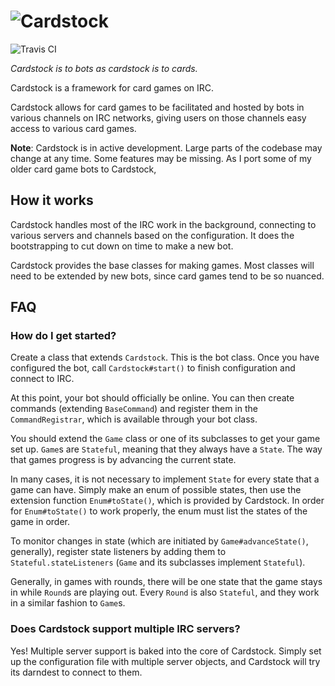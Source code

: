 # ![Cardstock](https://cardstock.xyz/images/long.svg)
![Travis CI](https://travis-ci.org/Cardstock/Cardstock.svg)

*Cardstock is to bots as cardstock is to cards.*

Cardstock is a framework for card games on IRC.

Cardstock allows for card games to be facilitated and hosted by bots in various channels on IRC networks, giving users
on those channels easy access to various card games.

**Note**: Cardstock is in active development. Large parts of the codebase may change at any time. Some features may be
missing. As I port some of my older card game bots to Cardstock,

## How it works

Cardstock handles most of the IRC work in the background, connecting to various servers and channels based on the
configuration. It does the bootstrapping to cut down on time to make a new bot.

Cardstock provides the base classes for making games. Most classes will need to be extended by new bots, since card
games tend to be so nuanced.

## FAQ

### How do I get started?

Create a class that extends `Cardstock`. This is the bot class. Once you have configured the bot, call
`Cardstock#start()` to finish configuration and connect to IRC.

At this point, your bot should officially be online. You can then create commands (extending `BaseCommand`) and register
them in the `CommandRegistrar`, which is available through your bot class.

You should extend the `Game` class or one of its subclasses to get your game set up. `Game`s are `Stateful`, meaning
that they always have a `State`. The way that games progress is by advancing the current state.

In many cases, it is not necessary to implement `State` for every state that a game can have. Simply make an enum of
possible states, then use the extension function `Enum#toState()`, which is provided by Cardstock. In order for
`Enum#toState()` to work properly, the enum must list the states of the game in order.

To monitor changes in state (which are initiated by `Game#advanceState()`, generally), register state listeners by
adding them to `Stateful.stateListeners` (`Game` and its subclasses implement `Stateful`).

Generally, in games with rounds, there will be one state that the game stays in while `Round`s are playing out. Every
`Round` is also `Stateful`, and they work in a similar fashion to `Game`s.

### Does Cardstock support multiple IRC servers?

Yes! Multiple server support is baked into the core of Cardstock. Simply set up the configuration file with multiple
server objects, and Cardstock will try its darndest to connect to them.
